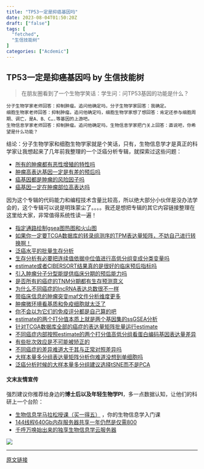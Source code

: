 ```yaml
---
title: "TP53一定是抑癌基因吗"
date: 2023-08-04T01:50:20Z
draft: ["false"]
tags: [
  "fetched",
  "生信技能树"
]
categories: ["Acdemic"]
---
```

TP53一定是抑癌基因吗 by 生信技能树
------
<div><section data-tool="mdnice编辑器" data-website="https://www.mdnice.com"><blockquote data-tool="mdnice编辑器"><p>在朋友圈看到了一个生物学笑话：学生问：问TP53基因的功能是什么？</p></blockquote><pre data-tool="mdnice编辑器"><span></span><code>分子生物学家老师回答：抑制肿瘤。追问他确定吗，分子生物学家回答：我确定。<br>细胞生物家老师回答：抑制肿瘤。追问他确定吗，细胞生物学家想了想回答：肯定还参与细胞周期、调亡，是A、B、C….等基因的上游吧。<br>生物信息学家老师回答：抑制肿瘤。追问他确定吗，生物信息学家把门关上回答：直说吧，你希望是什么功能？<br></code></pre><p data-tool="mdnice编辑器">结论：分子生物学家和细胞生物学家就是个笑话，只有，生物信息学才是真正的科学家让我想起来了几年前我整理的一个泛癌分析专辑，就探索过这些问题：</p><ul data-tool="mdnice编辑器"><li><section><a href="http://mp.weixin.qq.com/s?__biz=MzAxMDkxODM1Ng==&amp;mid=2247515384&amp;idx=1&amp;sn=4709e9e984aeb6961ba2aff70353574d&amp;chksm=9b4bfc43ac3c75550ae22e75c80c5af3be85689cd8535c7d4a9351d19a5b6b60e87e9f1fce09&amp;scene=21#wechat_redirect" data-linktype="2">所有的肿瘤都有恶性增殖的特性吗</a></section></li><li><section><a href="http://mp.weixin.qq.com/s?__biz=MzAxMDkxODM1Ng==&amp;mid=2247515155&amp;idx=1&amp;sn=cd7c4f80ea4b58889142c10c2b8ebf09&amp;chksm=9b4bfca8ac3c75be1748364a07540947d4f7ff74034e1f5d3e7265d56e8718ab70b7ae9372f6&amp;scene=21#wechat_redirect" data-linktype="2">肿瘤高表达基因一定是有差的预后吗</a></section></li><li><section><a href="http://mp.weixin.qq.com/s?__biz=MzAxMDkxODM1Ng==&amp;mid=2247515136&amp;idx=1&amp;sn=359f98e5c2c34fc54f3e6aabda8add5f&amp;chksm=9b4bfcbbac3c75ade0f08ebf10eb37c638cf4f0da3cddcda7b2d147cf8c6bfd8fa188cbb5b5f&amp;scene=21#wechat_redirect" data-linktype="2">癌基因都是肿瘤的风险因子吗</a></section></li><li><section><a href="http://mp.weixin.qq.com/s?__biz=MzAxMDkxODM1Ng==&amp;mid=2247515098&amp;idx=1&amp;sn=5a82ae24808db4722118a1f01687e223&amp;chksm=9b4bfb61ac3c72770e38c4b9e0fd68d4ebe30165ee2120e656f1349e1e090dcb4865999210fd&amp;scene=21#wechat_redirect" data-linktype="2">癌基因一定在肿瘤部位高表达吗</a></section></li></ul><p data-tool="mdnice编辑器">因为这个专辑的代码能力和编程技术含量比较高，所以绝大部分小伙伴是没办法学会的，这个专辑可以说是明珠蒙尘了。。。。我还是想把专辑的其它内容链接整理在这里给大家，非常值得系统性读一遍！</p><ul data-tool="mdnice编辑器"><li><section><a href="http://mp.weixin.qq.com/s?__biz=MzAxMDkxODM1Ng==&amp;mid=2247515415&amp;idx=1&amp;sn=4bd543cd6bd34a9bb040e243f8ed6422&amp;chksm=9b4bfdacac3c74bac1f37cfc39506ec6ba69ed94b6b9d86c27a653f7e5aeb47aa25187aa5650&amp;scene=21#wechat_redirect" data-linktype="2">指定通路绘制gsea图热图和火山图</a></section></li><li><section><a href="http://mp.weixin.qq.com/s?__biz=MzAxMDkxODM1Ng==&amp;mid=2247508798&amp;idx=1&amp;sn=3fbbc1c173aa188db4e80de257ffb861&amp;chksm=9b4be385ac3c6a9318426b1f2eef05550a330578d0a5060d520e185fbe027f0b961e6f947592&amp;scene=21#wechat_redirect" data-linktype="2">如果你一定要TCGA数据库的转录组测序的TPM表达量矩阵，不妨自己进行转换啊！</a></section></li><li><section><a href="http://mp.weixin.qq.com/s?__biz=MzAxMDkxODM1Ng==&amp;mid=2247507888&amp;idx=1&amp;sn=8cb5af1e75e95a2ce5dcc59dcd963db7&amp;chksm=9b4b9f0bac3c161dda4d9992cbfbe3f702b1ca4ab23183ae0dcc802a302eb90c282d52d42c9d&amp;scene=21#wechat_redirect" data-linktype="2">泛癌水平的批量生存分析</a></section></li><li><section><a href="http://mp.weixin.qq.com/s?__biz=MzAxMDkxODM1Ng==&amp;mid=2247507326&amp;idx=1&amp;sn=99e602f0d951e20bbafffc6458a7b94c&amp;chksm=9b4b9dc5ac3c14d3661f505b0d2b60bcea58ac6855b9b063d8d967b3a3be5820485ad8fe7ed4&amp;scene=21#wechat_redirect" data-linktype="2">生存分析有必要把连续值依据中位值进行高低分组变成分类变量吗</a></section></li><li><section><a href="http://mp.weixin.qq.com/s?__biz=MzAxMDkxODM1Ng==&amp;mid=2247507308&amp;idx=1&amp;sn=ae67ed2b3409264a9f43435475d3cc95&amp;chksm=9b4b9dd7ac3c14c1e32bb85d445de33ffe3a97be7f322ba09a3e94c25ace502145cb7b4225c0&amp;scene=21#wechat_redirect" data-linktype="2">estimate或者CIBERSORT结果真的是很好的临床预后指标吗</a></section></li><li><section><a href="http://mp.weixin.qq.com/s?__biz=MzAxMDkxODM1Ng==&amp;mid=2247507308&amp;idx=2&amp;sn=4d6e4f31474dcaaf6a583f91c0148ae7&amp;chksm=9b4b9dd7ac3c14c10ba7655ced99396d25a5e4a490a90133f573ffc409e2bcf39bfd5821821b&amp;scene=21#wechat_redirect" data-linktype="2">引入肿瘤分子分型能提供临床分期的预后能力吗</a></section></li><li><section><a href="http://mp.weixin.qq.com/s?__biz=MzAxMDkxODM1Ng==&amp;mid=2247507278&amp;idx=1&amp;sn=c8311f2ad96116c76bb35c2d8ec225d4&amp;chksm=9b4b9df5ac3c14e3f72032b0dfe43df6832c14ddaf497b514915bc59ada92419c010b753a528&amp;scene=21#wechat_redirect" data-linktype="2">是否所有的癌症的TNM分期都有生存预测意义</a></section></li><li><section><a href="http://mp.weixin.qq.com/s?__biz=MzAxMDkxODM1Ng==&amp;mid=2247506983&amp;idx=1&amp;sn=5dd6530714964b614c7237fd2697be02&amp;chksm=9b4b9c9cac3c158a93846225350d6842af23fea3bc969a364383a7f51c034ad1949f6ab3ca4e&amp;scene=21#wechat_redirect" data-linktype="2">为什么不同癌症的lncRNA表达总数很不一样</a></section></li><li><section><a href="http://mp.weixin.qq.com/s?__biz=MzAxMDkxODM1Ng==&amp;mid=2247506881&amp;idx=1&amp;sn=a7743e3ce39cd892f3328acba6040411&amp;chksm=9b4b9b7aac3c126c473b3ff508814e89c05b208592dc6b89a479930ad89362183995f192b85e&amp;scene=21#wechat_redirect" data-linktype="2">带临床信息的肿瘤突变maf文件分析维度更多</a></section></li><li><section><a href="http://mp.weixin.qq.com/s?__biz=MzAxMDkxODM1Ng==&amp;mid=2247506811&amp;idx=1&amp;sn=e28d4c762094f7f3e00b729d7fd33c69&amp;chksm=9b4b9bc0ac3c12d68c5d8b641f65f90042af8c1e307a63c9e314d3c43399fe01a6f43c2019ff&amp;scene=21#wechat_redirect" data-linktype="2">肿瘤微环境看基质和免疫细胞就太泛了</a></section></li><li><section><a href="http://mp.weixin.qq.com/s?__biz=MzAxMDkxODM1Ng==&amp;mid=2247506811&amp;idx=2&amp;sn=a3e9c8e511709793f263b0cbf36bfd56&amp;chksm=9b4b9bc0ac3c12d60c67ce87250c4c202433e603b795e7086b44661133101b308e584971bc23&amp;scene=21#wechat_redirect" data-linktype="2">你不会以为它们的免疫评分都是自己算的吧</a></section></li><li><section><a href="http://mp.weixin.qq.com/s?__biz=MzAxMDkxODM1Ng==&amp;mid=2247506740&amp;idx=3&amp;sn=46e12b5bc3413e52f544c6846481dfb3&amp;chksm=9b4b9b8fac3c1299486c3d36115ad0e58b91d2a6c64cdafec54707cee6d19819708b565a0ff6&amp;scene=21#wechat_redirect" data-linktype="2">estimate的两个打分值本质上就是两个基因集的ssGSEA分析</a></section></li><li><section><a href="http://mp.weixin.qq.com/s?__biz=MzAxMDkxODM1Ng==&amp;mid=2247506712&amp;idx=1&amp;sn=2700187268c3af5448eb4c236aa6c684&amp;chksm=9b4b9ba3ac3c12b5105019d4eb27e30e166d3c9bec3af1c8bf1df7bc8e43dac85c953c49ac34&amp;scene=21#wechat_redirect" data-linktype="2">针对TCGA数据库全部的癌症的表达量矩阵批量运行estimate</a></section></li><li><section><a href="http://mp.weixin.qq.com/s?__biz=MzAxMDkxODM1Ng==&amp;mid=2247506712&amp;idx=2&amp;sn=33cbb66d8c21a484a9c5e61924078e4d&amp;chksm=9b4b9ba3ac3c12b5bb0453b5890cddde330675f89b72c316b67b9e004cde6fb35304c2b5d1fc&amp;scene=21#wechat_redirect" data-linktype="2">不同癌症内部按照estimate的两个打分值高低分组看蛋白编码基因表达量差异</a></section></li><li><section><a href="http://mp.weixin.qq.com/s?__biz=MzAxMDkxODM1Ng==&amp;mid=2247506655&amp;idx=1&amp;sn=e2ab955d449d75be01526dabb356c7bc&amp;chksm=9b4b9a64ac3c137251be86cac2967083f622a5341358ba27aca385adb1d674117c7bd624e83c&amp;scene=21#wechat_redirect" data-linktype="2">有些批次效应是不可能被矫正的</a></section></li><li><section><a href="http://mp.weixin.qq.com/s?__biz=MzAxMDkxODM1Ng==&amp;mid=2247506617&amp;idx=1&amp;sn=a333db7dd04e50acea913aa71834f39e&amp;chksm=9b4b9a02ac3c13142ab6eff5070619f1ff0222907ccb6fb60b24361c2d82aa6fa99ad1505056&amp;scene=21#wechat_redirect" data-linktype="2">不同癌症的差异难道大于其与正常对照差异吗</a></section></li><li><section><a href="http://mp.weixin.qq.com/s?__biz=MzAxMDkxODM1Ng==&amp;mid=2247506597&amp;idx=1&amp;sn=20631d0d94d085324cd455e526413bf4&amp;chksm=9b4b9a1eac3c13081bd1f5d4404d66eaf617f2eba5b14a8ec500b56bca5c80452776c007cc23&amp;scene=21#wechat_redirect" data-linktype="2">大样本量多分组表达量矩阵分析你难道没想到单细胞吗</a></section></li><li><section><a href="http://mp.weixin.qq.com/s?__biz=MzAxMDkxODM1Ng==&amp;mid=2247506577&amp;idx=1&amp;sn=3a8cb76d0df814701ee78642904ae33f&amp;chksm=9b4b9a2aac3c133c1cc7c9523519edcfd2d9eb36fad81c9e350d8d4da736d2834b2bc65629eb&amp;scene=21#wechat_redirect" data-linktype="2">泛癌分析时候的大样本量多分组建议选择tSNE而不是PCA</a></section></li></ul></section><h4 data-tool="mdnice编辑器">文末友情宣传</h4><p data-tool="mdnice编辑器">强烈建议你推荐给身边的<strong>博士后以及年轻生物学PI</strong>，多一点数据认知，让他们的科研上一个台阶：</p><ul data-tool="mdnice编辑器"><li><section><a target="_blank" href="http://mp.weixin.qq.com/s?__biz=MzAxMDkxODM1Ng==&amp;mid=2247523501&amp;idx=1&amp;sn=08ba40250a2c2da72d324e985b1692c1&amp;chksm=9b4bdc16ac3c55008ba185e92683e24c80f258c3ad385ba6fb44746ecc75eaa7276eaeff8631&amp;scene=21#wechat_redirect" textvalue="生物信息学马拉‍松授课（买一得五）" linktype="text" imgurl="" imgdata="null" data-itemshowtype="0" tab="innerlink" data-linktype="2" hasload="1">生物信息学马拉松授课（买一得五）</a> ，你的生物信息学入门课</section></li><li><section><a target="_blank" href="http://mp.weixin.qq.com/s?__biz=MzAxMDkxODM1Ng==&amp;mid=2247522831&amp;idx=2&amp;sn=1744efdf428465425a145ff3a982198b&amp;chksm=9b4bdab4ac3c53a28fbecbbff4f254f470b54a7a20468bb753b295b930315e1ec45bcbabc10b&amp;scene=21#wechat_redirect" textvalue="144线程640Gb内存服务器共享一年‍仍然是仅需800" linktype="text" imgurl="" imgdata="null" data-itemshowtype="0" tab="innerlink" data-linktype="2" hasload="1">144线程640Gb内存服务器共享一年仍然是仅需800</a></section></li><li><section><a target="_blank" href="http://mp.weixin.qq.com/s?__biz=MzAxMDkxODM1Ng==&amp;mid=2247519765&amp;idx=1&amp;sn=ce5a8c8182f854c88043059f8c2cb9ff&amp;chksm=9b4bceaeac3c47b88c19941d43dbb1401f3a92206481a0afc41159927868199643f795d62a7e&amp;scene=21#wechat_redirect" textvalue="千呼万唤始出来的独享生物信息学云服务器" linktype="text" imgurl="" imgdata="null" data-itemshowtype="0" tab="innerlink" data-linktype="2" hasload="1">千呼万唤始出来的独享生物信息学云服务器</a></section></li></ul><p><img data-galleryid="" data-ratio="0.6488294314381271" data-s="300,640" data-src="https://mmbiz.qpic.cn/mmbiz_png/cZNhZQ6j4wySkQPSD3icBAsric5lhfzKWUBa5ic4FhVqGnLMiaVPsUvn6ibESMS7dxmxqpgdctOqd9uUGa28UVpbsIA/640?wx_fmt=png" data-type="png" data-w="1196" src="https://mmbiz.qpic.cn/mmbiz_png/cZNhZQ6j4wySkQPSD3icBAsric5lhfzKWUBa5ic4FhVqGnLMiaVPsUvn6ibESMS7dxmxqpgdctOqd9uUGa28UVpbsIA/640?wx_fmt=png"></p><p><mp-style-type data-value="3"></mp-style-type></p></div>  
<hr>
<a href="https://mp.weixin.qq.com/s/UNx8f3i8gNmkz7jokLShcQ",target="_blank" rel="noopener noreferrer">原文链接</a>

